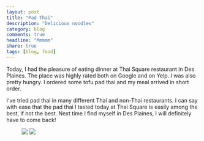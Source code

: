 ```yaml
---
layout: post
title: "Pad Thai"
description: "Delicious noodles"
category: blog
comments: true
headline: "Mmmmm"
share: true
tags: [blog, food]
---
```

Today, I had the pleasure of eating dinner at Thai Square restaurant in Des Plaines.  The place was highly rated both on Google and on Yelp.  I was also pretty hungry.  I ordered some tofu pad thai and my meal arrived in short order.

I've tried pad thai in many different Thai and non-Thai restaurants.  I can say with ease that the pad thai I tasted today at Thai Square is easily among the best, if not the best.  Next time I find myself in Des Plaines, I will definitely have to come back!

<figure class="half">
     <a href="{{ site.url }}/images/2015/thai-square.jpg"><img src="{{ site.url }}/images/2015/thai-square.jpg"></a>
     <a href="{{ site.url }}/images/2015/tofu-pad-thai.jpg"><img src="{{ site.url }}/images/2015/tofu-pad-thai.jpg"></a>
</figure>
